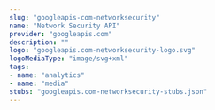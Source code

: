 ```yaml
---
slug: "googleapis-com-networksecurity"
name: "Network Security API"
provider: "googleapis.com"
description: ""
logo: "googleapis.com-networksecurity-logo.svg"
logoMediaType: "image/svg+xml"
tags:
- name: "analytics"
- name: "media"
stubs: "googleapis.com-networksecurity-stubs.json"
---
```

